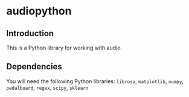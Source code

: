 # audiopython

## Introduction
This is a Python library for working with audio.

## Dependencies
You will need the following Python libraries: `librosa`, `matplotlib`, `numpy`, `pedalboard`, `regex`, `scipy`, `sklearn`
